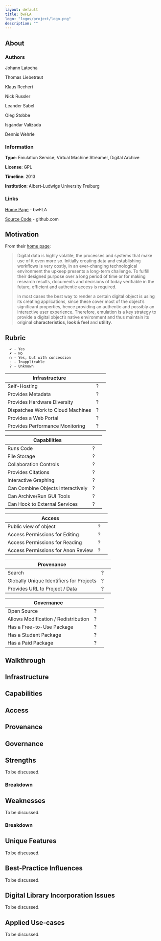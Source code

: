 ```yaml
---
layout: default
title: bwFLA
logo: "logos/project/logo.png"
description: ""
---
```


## About

### Authors

Johann Latocha

Thomas Liebetraut

Klaus Rechert

Nick Russler

Leander Sabel

Oleg Stobbe

Isgandar Valizada

Dennis Wehrle

### Information

**Type**: Emulation Service, Virtual Machine Streamer, Digital Archive

**License**: GPL

**Timeline**: 2013

**Institution**: Albert-Ludwigs University Freiburg

### Links

[Home Page](http://bw-fla.uni-freiburg.de/) - bwFLA

[Source Code](https://github.com/eaas-framework/bw-fla) - github.com

## Motivation

From their [home page]():

> Digital data is highly volatile, the processes and systems that make use of it even more so. Initially creating data and establishing workflows is very costly, in an ever-changing technological environment the upkeep presents a long-term challenge. To fulfill their designed purpose over a long period of time or for making research results, documents and decisions of today verifiable in the future, efficient and authentic access is required.
>
> In most cases the best way to render a certain digital object is using its creating applications, since these cover most of the object’s significant properties, hence providing an authentic and possibly an interactive user experience. Therefore, emulation is a key strategy to provide a digital object’s native environment and thus maintain its original **characteristics**, **look & feel** and **utility**.

## Rubric

```
  ✔ - Yes
  ✗ - No
  ○ - Yes, but with concession
  · - Inapplicable
  ? - Unknown
```

| Infrastructure                       |     |            |
| ------------------------------------ | --- | ---------- |
| Self-Hosting                         |  ?  | |
| Provides Metadata                    |  ?  | |
| Provides Hardware Diversity          |  ?  | |
| Dispatches Work to Cloud Machines    |  ?  | |
| Provides a Web Portal                |  ?  | |
| Provides Performance Monitoring      |  ?  | |

| Capabilities                         |     |            |
| ------------------------------------ | --- | ---------- |
| Runs Code                            |  ?  | |
| File Storage                         |  ?  | |
| Collaboration Controls               |  ?  | |
| Provides Citations                   |  ?  | |
| Interactive Graphing                 |  ?  | |
| Can Combine Objects Interactively    |  ?  | |
| Can Archive/Run GUI Tools            |  ?  | |
| Can Hook to External Services        |  ?  | |

| Access                               |     |            |
| ------------------------------------ | --- | ---------- |
| Public view of object                |  ?  | |
| Access Permissions for Editing       |  ?  |            |
| Access Permissions for Reading       |  ?  |            |
| Access Permissions for Anon Review   |  ?  | |

| Provenance                               |     |            |
| ---------------------------------------- | --- | ---------- |
| Search                                   |  ?  | |
| Globally Unique Identifiers for Projects |  ?  | |
| Provides URL to Project / Data           |  ?  | |

| Governance                           |     |            |
| ------------------------------------ | --- | ---------- |
| Open Source                          |  ?  | |
| Allows Modification / Redistribution |  ?  |            |
| Has a Free-to-Use Package            |  ?  | |
| Has a Student Package                |  ?  |            |
| Has a Paid Package                   |  ?  |            |

## Walkthrough

## Infrastructure

## Capabilities

## Access

## Provenance

## Governance

## Strengths

To be discussed.

### Breakdown

## Weaknesses

To be discussed.

### Breakdown

## Unique Features

To be discussed.

## Best-Practice Influences

To be discussed.

## Digital Library Incorporation Issues

To be discussed.

## Applied Use-cases

To be discussed.
